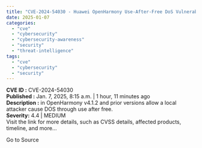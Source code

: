 ```yaml
---
title: "CVE-2024-54030 - Huawei OpenHarmony Use-After-Free DoS Vulnerability"
date: 2025-01-07
categories: 
  - "cve"
  - "cybersecurity"
  - "cybersecurity-awareness"
  - "security"
  - "threat-intelligence"
tags: 
  - "cve"
  - "cybersecurity"
  - "security"
---
```


**CVE ID :** CVE-2024-54030  
**Published :** Jan. 7, 2025, 8:15 a.m. | 1 hour, 11 minutes ago  
**Description :** in OpenHarmony v4.1.2 and prior versions allow a local attacker cause DOS through use after free.  
**Severity:** 4.4 | MEDIUM  
Visit the link for more details, such as CVSS details, affected products, timeline, and more...

Go to Source
